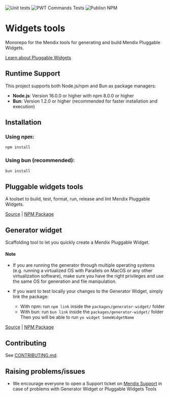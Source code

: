 ![Unit tests](https://github.com/mendix/widgets-tools/actions/workflows/UnitTests.yml/badge.svg?branch=master)
![PWT Commands Tests](https://github.com/mendix/widgets-tools/actions/workflows/TestPWTCommands.yml/badge.svg?branch=master)
![Publisn NPM](https://github.com/mendix/widgets-tools/actions/workflows/PublishNpm.yml/badge.svg?branch=master)

# Widgets tools

Monorepo for the Mendix tools for generating and build Mendix Pluggable Widgets.

[Learn about Pluggable Widgets](https://docs.mendix.com/howto/extensibility/pluggable-widgets/)

## Runtime Support

This project supports both Node.js/npm and Bun as package managers:
- **Node.js**: Version 16.0.0 or higher with npm 8.0.0 or higher
- **Bun**: Version 1.2.0 or higher (recommended for faster installation and execution)

## Installation

### Using npm:
```bash
npm install
```

### Using bun (recommended):
```bash
bun install
```

## Pluggable widgets tools

A toolset to build, test, format, run, release and lint Mendix Pluggable Widgets.

[Source](./packages/pluggable-widgets-tools/) | [NPM Package](https://www.npmjs.com/package/@mendix/pluggable-widgets-tools)

## Generator widget

Scaffolding tool to let you quickly create a Mendix Pluggable Widget.

#### Note

-   If you are running the generator through multiple operating systems (e.g. running a virtualized OS with Parallels on MacOS or any other virtualization software), make sure you have the right privileges and use the same OS for generation and file manipulation.

-   If you want to test locally your changes to the Generator Widget, simply link the package:
    - With npm: run `npm link` inside the `packages/generator-widget/` folder
    - With bun: run `bun link` inside the `packages/generator-widget/` folder
    Then you will be able to run `yo widget SomeWidgetName`

[Source](./packages/generator-widget/) | [NPM Package](https://www.npmjs.com/package/@mendix/generator-widget)

## Contributing

See [CONTRIBUTING.md](https://github.com/mendix/widgets-tools/blob/master/CONTRIBUTING.md).

## Raising problems/issues

-   We encourage everyone to open a Support ticket on [Mendix Support](https://support.mendix.com) in case of problems with Generator Widget or Pluggable Widgets Tools
